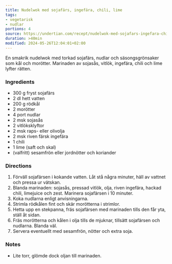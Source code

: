 ```yaml
---
title: Nudelwok med sojafärs, ingefära, chili, lime
tags:
- vegetarisk
- nudlar
portions: 4
source: https://undertian.com/recept/nudelwok-med-sojafars-ingefara-chili-lime/
duration: >40min
modified: 2024-05-26T12:04:01+02:00
---
```


En smakrik nudelwok med torkad sojafärs, nudlar och säsongsgrönsaker som kål och morötter. Marinaden av sojasås, vitlök, ingefära, chili och lime lyfter rätten.

### Ingredients
- 300 g fryst sojafärs
- 2 dl hett vatten
- 200 g rödkål
- 2 morötter
- 4 port nudlar
- 2 msk sojasås
- 2 vitlöksklyftor
- 2 msk raps- eller olivolja
- 2 msk riven färsk ingefära
- 1 chili
- 1 lime (saft och skal)
- (valfritt) sesamfrön eller jordnötter och koriander

### Directions
1. Förväll sojafärsen i kokande vatten. Låt stå några minuter, häll av vattnet och pressa ur vätskan.
2. Blanda marinaden: sojasås, pressad vitlök, olja, riven ingefära, hackad chili, limejuice och zest. Marinera sojafärsen i 10 minuter.
3. Koka nudlarna enligt anvisningarna.
4. Strimla rödkålen fint och skär morötterna i strimlor.
5. Hetta upp en stekpanna, fräs sojafärsen med marinaden tills den får yta, ställ åt sidan.
6. Fräs morötterna och kålen i olja tills de mjuknar, tillsätt sojafärsen och nudlarna. Blanda väl.
7. Servera eventuellt med sesamfrön, nötter och extra soja.

### Notes
- Lite torr, glömde dock oljan till marinaden.